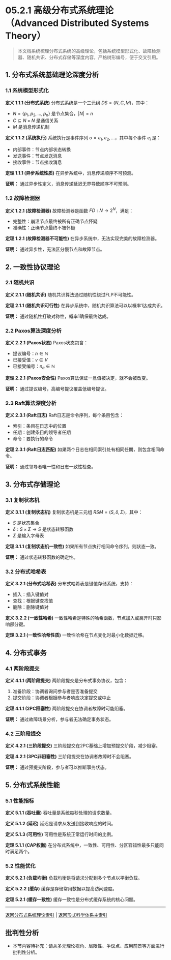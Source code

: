 # 05.2.1 高级分布式系统理论（Advanced Distributed Systems Theory）

> 本文档系统梳理分布式系统的高级理论，包括系统模型形式化、故障检测器、随机共识、分布式存储等深度内容，严格树形编号，便于交叉引用。

## 1. 分布式系统基础理论深度分析

### 1.1 系统模型形式化

**定义 1.1.1 (分布式系统)**
分布式系统是一个三元组 $DS = (N, C, M)$，其中：

- $N = \{p_1, p_2, \ldots, p_n\}$ 是节点集合，$|N| = n$
- $C \subseteq N \times N$ 是通信关系
- $M$ 是消息传递机制

**定义 1.1.2 (系统执行)**
系统执行是事件序列 $\sigma = e_1, e_2, \ldots$，其中每个事件 $e_i$ 是：

- 内部事件：节点内部状态转换
- 发送事件：节点发送消息
- 接收事件：节点接收消息

**定理 1.1.1 (异步系统性质)**
在异步系统中，消息传递顺序不可预测。

**证明：** 通过异步性定义，消息传递延迟无界导致顺序不可预测。

### 1.2 故障检测器

**定义 1.2.1 (故障检测器)**
故障检测器是函数 $FD : N \rightarrow 2^N$，满足：

- 完整性：崩溃节点最终被所有正确节点怀疑
- 准确性：正确节点最终不被怀疑

**定理 1.2.1 (故障检测器不可能性)**
在异步系统中，无法实现完美的故障检测器。

**证明：** 通过异步性，无法区分慢节点和故障节点。

## 2. 一致性协议理论

### 2.1 随机共识

**定义 2.1.1 (随机共识)**
随机共识算法通过随机性绕过FLP不可能性。

**定理 2.1.1 (随机共识可行性)**
在异步系统中，随机共识算法可以以概率1达成共识。

**证明：** 通过随机性打破对称性，概率1确保最终达成。

### 2.2 Paxos算法深度分析

**定义 2.2.1 (Paxos状态)**
Paxos状态包含：

- 提议编号：$n \in \mathbb{N}$
- 已接受值：$v \in V$
- 已接受编号：$n_a \in \mathbb{N}$

**定理 2.2.1 (Paxos安全性)**
Paxos算法保证一旦值被决定，就不会被改变。

**证明：** 通过提议编号，高编号提议覆盖低编号提议。

### 2.3 Raft算法深度分析

**定义 2.3.1 (Raft日志)**
Raft日志是命令序列，每个条目包含：

- 索引：条目在日志中的位置
- 任期：创建条目的领导者任期
- 命令：要执行的命令

**定理 2.3.1 (Raft日志匹配)**
如果两个日志在相同索引处有相同任期，则包含相同命令。

**证明：** 通过领导者唯一性和日志一致性检查。

## 3. 分布式存储理论

### 3.1 复制状态机

**定义 3.1.1 (复制状态机)**
复制状态机是三元组 $RSM = (S, \delta, \Sigma)$，其中：

- $S$ 是状态集合
- $\delta : S \times \Sigma \rightarrow S$ 是状态转移函数
- $\Sigma$ 是输入字母表

**定理 3.1.1 (复制状态机一致性)**
如果所有节点执行相同命令序列，则状态一致。

**证明：** 通过状态转移函数的确定性。

### 3.2 分布式哈希表

**定义 3.2.1 (分布式哈希表)**
分布式哈希表是键值存储系统，支持：

- 插入：插入键值对
- 查找：根据键查找值
- 删除：删除键值对

**定义 3.2.2 (一致性哈希)**
一致性哈希是特殊的哈希函数，节点加入或离开时只影响部分键。

**定理 3.2.1 (一致性哈希性质)**
一致性哈希在节点变化时最小化数据迁移。

## 4. 分布式事务

### 4.1 两阶段提交

**定义 4.1.1 (两阶段提交)**
两阶段提交是分布式事务协议，包含：

1. 准备阶段：协调者询问参与者是否准备提交
2. 提交阶段：协调者根据参与者响应决定提交或中止

**定理 4.1.1 (2PC阻塞性)**
两阶段提交在协调者故障时可能阻塞。

**证明：** 通过故障场景分析，参与者无法确定事务状态。

### 4.2 三阶段提交

**定义 4.2.1 (三阶段提交)**
三阶段提交在2PC基础上增加预提交阶段，减少阻塞。

**定理 4.2.1 (3PC非阻塞性)**
三阶段提交在协调者故障时不会阻塞。

**证明：** 通过预提交阶段，参与者可以推断事务状态。

## 5. 分布式系统性能

### 5.1 性能指标

**定义 5.1.1 (吞吐量)**
吞吐量是系统每秒处理的请求数量。

**定义 5.1.2 (延迟)**
延迟是请求从发送到接收响应的时间。

**定义 5.1.3 (可用性)**
可用性是系统正常运行时间的比例。

**定理 5.1.1 (CAP权衡)**
在分布式系统中，一致性、可用性、分区容错性最多只能同时满足两个。

### 5.2 性能优化

**定义 5.2.1 (负载均衡)**
负载均衡是将请求分配到多个节点以平衡负载。

**定义 5.2.2 (缓存)**
缓存是存储常用数据以提高访问速度。

**定理 5.2.1 (缓存一致性)**
缓存一致性是分布式缓存系统的核心问题。

---

[返回分布式系统理论索引](README.md) | [返回形式科学体系主索引](README.md)


## 批判性分析

- 本节内容待补充：请从多元理论视角、局限性、争议点、应用前景等方面进行批判性分析。
